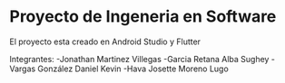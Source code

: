 # Proyecto de Ingeneria en Software
El proyecto esta creado en Android Studio y Flutter

Integrantes:
-Jonathan Martinez Villegas
-Garcia Retana Alba Sughey
-Vargas González Daniel Kevin
-Hava Josette Moreno Lugo

